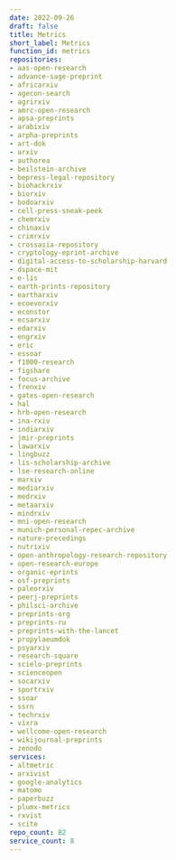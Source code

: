 ```yaml
---
date: 2022-09-26
draft: false
title: Metrics
short_label: Metrics
function_id: metrics
repositories:
- aas-open-research
- advance-sage-preprint
- africarxiv
- agecon-search
- agrirxiv
- amrc-open-research
- apsa-preprints
- arabixiv
- arpha-preprints
- art-dok
- arxiv
- authorea
- beilstein-archive
- bepress-legal-repository
- biohackrxiv
- biorxiv
- bodoarxiv
- cell-press-sneak-peek
- chemrxiv
- chinaxiv
- crimrxiv
- crossasia-repository
- cryptology-eprint-archive
- digital-access-to-scholarship-harvard
- dspace-mit
- e-lis
- earth-prints-repository
- eartharxiv
- ecoevorxiv
- econstor
- ecsarxiv
- edarxiv
- engrxiv
- eric
- essoar
- f1000-research
- figshare
- focus-archive
- frenxiv
- gates-open-research
- hal
- hrb-open-research
- ina-rxiv
- indiarxiv
- jmir-preprints
- lawarxiv
- lingbuzz
- lis-scholarship-archive
- lse-research-online
- marxiv
- mediarxiv
- medrxiv
- metaarxiv
- mindrxiv
- mni-open-research
- munich-personal-repec-archive
- nature-precedings
- nutrixiv
- open-anthropology-research-repository
- open-research-europe
- organic-eprints
- osf-preprints
- paleorxiv
- peerj-preprints
- philsci-archive
- preprints-org
- preprints-ru
- preprints-with-the-lancet
- propylaeumdok
- psyarxiv
- research-square
- scielo-preprints
- scienceopen
- socarxiv
- sportrxiv
- ssoar
- ssrn
- techrxiv
- vixra
- wellcome-open-research
- wikijournal-preprints
- zenodo
services:
- altmetric
- arxivist
- google-analytics
- matomo
- paperbuzz
- plumx-metrics
- rxvist
- scite
repo_count: 82
service_count: 8
---
```



